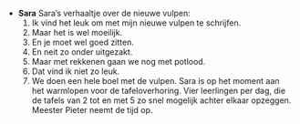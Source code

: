 - **Sara**
  Sara’s verhaaltje over de nieuwe vulpen:
  1. Ik vind het leuk om met mijn nieuwe vulpen te schrijfen.
  2. Maar het is wel moeilijk.
  3. En je moet wel goed zitten.
  4. En neit zo onder uitgezakt.
  5. Maar met rekkenen gaan we nog met potlood.
  6. Dat vind ik niet zo leuk.
  7. We doen een hele boel met de vulpen.
  Sara is op het moment aan het warmlopen voor de tafeloverhoring. Vier leerlingen per dag, die de tafels van 2 tot en met 5 zo snel mogelijk achter elkaar opzeggen. Meester Pieter neemt de tijd op.